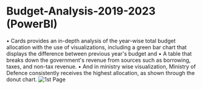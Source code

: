 # Budget-Analysis-2019-2023  (PowerBI)
• Cards provides an in-depth analysis of the year-wise total budget allocation with the use of visualizations, including a green bar chart that displays the difference between previous year's budget and 
• A table that breaks down the government's revenue from sources such as borrowing, taxes, and non-tax revenue. 
• And in ministry wise visualization, Ministry of Defence consistently receives the highest allocation, as shown through the donut chart.
![1st Page](https://user-images.githubusercontent.com/104886543/218270239-619e4952-1aea-43b7-9f5b-f4ebf2bdf380.png)

